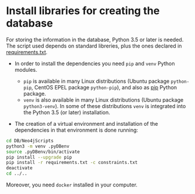 # Install libraries for creating the database

For storing the information in the database, Python 3.5 or later is needed. The script used depends on standard libreries, plus the ones declared in [requirements.txt](requirements.txt).

* In order to install the dependencies you need `pip` and `venv` Python modules.
	- `pip` is available in many Linux distributions (Ubuntu package `python-pip`, CentOS EPEL package `python-pip`), and also as [pip](https://pip.pypa.io/en/stable/) Python package.
	- `venv` is also available in many Linux distributions (Ubuntu package `python3-venv`). In some of these distributions `venv` is integrated into the Python 3.5 (or later) installation.

* The creation of a virtual environment and installation of the dependencies in that environment is done running:

```bash
cd DB/Neo4jScripts
python3 -m venv .pyDBenv
source .pyDBenv/bin/activate
pip install --upgrade pip
pip install -r requirements.txt -c constraints.txt
deactivate
cd ../..
```
Moreover, you need `docker` installed in your computer.